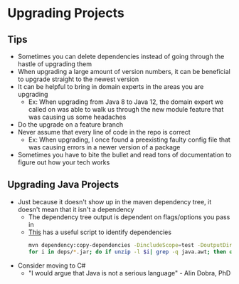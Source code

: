 # Upgrading Projects

## Tips
- Sometimes you can delete dependencies instead of going through the hastle of upgrading them
- When upgrading a large amount of version numbers, it can be beneficial to upgrade straight to the newest version
- It can be helpful to bring in domain experts in the areas you are upgrading
    - Ex: When upgrading from Java 8 to Java 12, the domain expert we called on was able to walk us through the new module feature that was causing us some headaches
- Do the upgrade on a feature branch
- Never assume that every line of code in the repo is correct
    - Ex: When upgrading, I once found a preexisting faulty config file that was causing errors in a newer version of a package
- Sometimes you have to bite the bullet and read tons of documentation to figure out how your tech works

## Upgrading Java Projects
- Just because it doesn't show up in the maven dependency tree, it doesn't mean that it isn't a dependency
    - The dependency tree output is dependent on flags/options you pass in
    - [This](https://www.iditect.com/how-to/59294690.html) has a useful script to identify dependencies
        ```bash
        mvn dependency:copy-dependencies -DincludeScope=test -DoutputDirectory=deps
        for i in deps/*.jar; do if unzip -l $i| grep -q java.awt; then echo $i; fi ; done
        ```
- Consider moving to C#
    - "I would argue that Java is not a serious language" - Alin Dobra, PhD